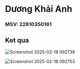 # Dương Khải Anh
### MSV: 22810350161
## Ket qua

![Screenshot 2025-02-18 092739](https://github.com/user-attachments/assets/b475895f-7b06-42fe-bf9d-7ba959885e23)


![Screenshot 2025-02-18 092753](https://github.com/user-attachments/assets/36393934-d2ea-4bb1-ac14-77c18591c13f)
